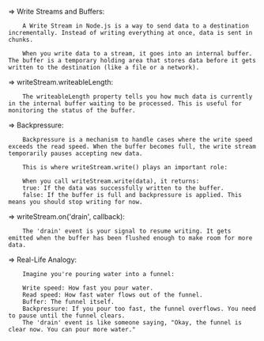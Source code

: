 =>  Write Streams and Buffers:

        A Write Stream in Node.js is a way to send data to a destination incrementally. Instead of writing everything at once, data is sent in chunks.

        When you write data to a stream, it goes into an internal buffer. The buffer is a temporary holding area that stores data before it gets written to the destination (like a file or a network).


=>  writeStream.writeableLength:

        The writeableLength property tells you how much data is currently in the internal buffer waiting to be processed. This is useful for monitoring the status of the buffer.


=>  Backpressure:

        Backpressure is a mechanism to handle cases where the write speed exceeds the read speed. When the buffer becomes full, the write stream temporarily pauses accepting new data.

        This is where writeStream.write() plays an important role:

        When you call writeStream.write(data), it returns:
        true: If the data was successfully written to the buffer.
        false: If the buffer is full and backpressure is applied. This means you should stop writing for now.


=>  writeStream.on('drain', callback):

        The 'drain' event is your signal to resume writing. It gets emitted when the buffer has been flushed enough to make room for more data.


=>  Real-Life Analogy:

        Imagine you're pouring water into a funnel:

        Write speed: How fast you pour water.
        Read speed: How fast water flows out of the funnel.
        Buffer: The funnel itself.
        Backpressure: If you pour too fast, the funnel overflows. You need to pause until the funnel clears.
        The 'drain' event is like someone saying, "Okay, the funnel is clear now. You can pour more water."